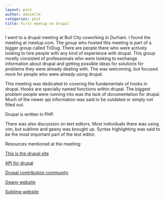 ```yaml
---
layout: post
author: danielle
categories: post
title: First meetup on drupal 
---
```


I went to a drupal meeting at Bull City coworking in Durham. 
I found the meeting at meetup.com. 
The group who hosted this meeting is part of a bigger group called TriDug. There are people there who were actively looking to hire people with any kind of experience with drupal.
This group mostly consisted of professionals who were looking to exchange information about drupal and getting possible ideas for solutions for problems they were already dealing with.
The was welcoming, but focused more for people who were already using drupal.

This meeting was dedicated to covering the fundamentals of hooks in drupal. Hooks are specially named functions within drupal. 
The biggest problem people were running into was the lack of documentation for drupal. Much of the newer api information was said to be outdated or simply not filled out. 

Drupal is written in PHP.  

There was also discussion on text editors. 
Most individuals there was using vim, but sublime and geany was brought up. 
Syntax highlighting was said to be the most important part of the text editor.


Resources mentioned at the meeting:

[This is the drupal site](https://drupal.org/)

[API for drupal](https://api.drupal.org/api/drupal)

[Drupal contribution community](http://drupalcontrib.org/api/drupal/7)

[Geany website](http://www.geany.org/)

[Sublime website](http://www.sublimetext.com/)



